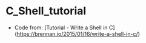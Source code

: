 # C_Shell_tutorial
- Code from: [Tutorial - Write a Shell in C] (https://brennan.io/2015/01/16/write-a-shell-in-c/)